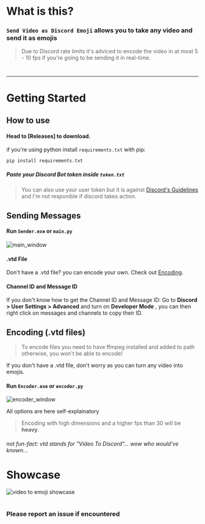 # What is this?
### `Send Video as Discord Emoji` allows you to take any video and send it as emojis
> Due to Discord rate limits it's adviced to encode the video in at most 5 - 10 fps if you're going to be sending it in real-time.
#
***
# Getting Started
## How to use
#### Head to [Releases] to download.

if you're using python install `requirements.txt` with pip:
```
pip install requirements.txt
```
##### Paste your Discord Bot token inside `token.txt`

> You can also use your user token but it is against [Discord's Guidelines](https://discord.com/guidelines/#:~:text=14.%20Do%20not%20use%20self%2Dbots%20or%20user%2Dbots.%20Each%20account%20must%20be%20associated%20with%20a%20human%2C%20not%20a%20bot.%20(See%20our%20Platform%20Manipulation%20Policy%20Explainer%20for%20more.)) and I'm not responible if discord takes action.


## Sending Messages

#### Run `Sender.exe`  or `main.py`
![main_window](https://github.com/menvae/Send-Video-as-Discord-Emojis/assets/116231436/585542b0-6c7e-4776-b981-4338b144773c)


#### **.vtd File**
Don't have a .vtd file? you can encode your own. Check out [Encoding](#encoding).

#### **Channel ID and Message ID**
If you don't know how to get the Channel ID and Message ID:
Go to **Discord > User Settings > Advanced**
and turn on **Developer Mode** , you can then right click on messages and channels to copy their ID.


<a name="encoding" />

## Encoding (.vtd files)
> To encode files you need to have ffmpeg installed and added to path otherwise, you won't be able to encode!

If you don't have a .vtd file, don't worry as you can turn any video into emojis.
#### Run `Encoder.exe`  or `encoder.py`
![encoder_window](https://github.com/menvae/Send-Video-as-Discord-Emojis/assets/116231436/09ed1573-819d-4a31-874b-c05f4f742464)


All options are here self-explainatory
> Encoding with high dimensions and a higher fps than 30 will be **heavy**.

###### not fun-fact: vtd stands for "Video To Discord"... wow who would've known...


# Showcase
![video to emoji showcase](https://github.com/menvae/Send-Video-as-Discord-Emojis/assets/116231436/bf36da11-84bc-4206-b35f-9e77a5b7a23f)


#
### Please report an issue if encountered
